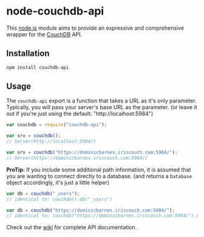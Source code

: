 # node-couchdb-api

This [node.js](http://nodejs.org/) module aims to provide an expressive and comprehensive
wrapper for the [CouchDB](http://couchdb.apache.org/) API.

## Installation

```bash
npm install couchdb-api
```

## Usage

The `couchdb-api` export is a function that takes a URL as it's only parameter. Typically, you will pass your server's
base URL as the parameter. (or leave it out if you're just using the default: "http://localhost:5984")

```js
var couchdb = require("couchdb-api");

var srv = couchdb();
// Server(http://localhost:5984/)

var srv = couchdb("https://dominicbarnes.iriscouch.com:5984/");
// Server(https://dominicbarnes.iriscouch.com:5984/)
```

**ProTip:** If you include some additional path information, it is assumed that you are wanting to
connect directly to a database. (and returns a `Database` object accordingly, it's just a little helper)

```js
var db = couchdb("_users");
// identical to: couchdb().db("_users")

var db = couchdb("https://dominicbarnes.iriscouch.com:5984/");
// identical to: couchdb("https://dominicbarnes.iriscouch.com:5984/").db("my-db")
```

Check out the [wiki](http://github.com/dominicbarnes/node-couchdb-api/wiki) for complete API documentation.
